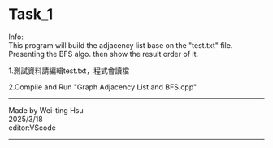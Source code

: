 # Task_1

Info:  
  This program will build the adjacency list base on the "test.txt" file.
  Presenting the BFS algo. then show the result order of it.


1.測試資料請編輯test.txt，程式會讀檔

2.Compile and Run "Graph Adjacency List and BFS.cpp"



*************************
Made by Wei-ting Hsu  
2025/3/18  
editor:VScode  

*************************
